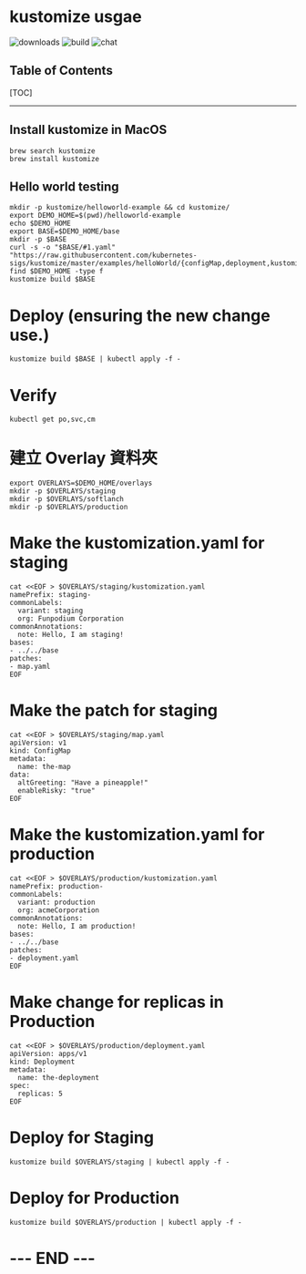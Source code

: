 kustomize usgae
===
![downloads](https://img.shields.io/github/downloads/atom/atom/total.svg)
![build](https://img.shields.io/appveyor/ci/:user/:repo.svg)
![chat](https://img.shields.io/discord/:serverId.svg)

## Table of Contents

[TOC]

---

## Install kustomize in MacOS

```gherkin=
brew search kustomize
brew install kustomize
```

## Hello world testing

```gherkin=
mkdir -p kustomize/helloworld-example && cd kustomize/
export DEMO_HOME=$(pwd)/helloworld-example
echo $DEMO_HOME
export BASE=$DEMO_HOME/base
mkdir -p $BASE
curl -s -o "$BASE/#1.yaml" "https://raw.githubusercontent.com/kubernetes-sigs/kustomize/master/examples/helloWorld/{configMap,deployment,kustomization,service}.yaml"
find $DEMO_HOME -type f
kustomize build $BASE
```

# Deploy (ensuring the new change use.)
```gherkin=
kustomize build $BASE | kubectl apply -f -
```

# Verify
```gherkin=
kubectl get po,svc,cm
```

# 建立 Overlay 資料夾
```gherkin=
export OVERLAYS=$DEMO_HOME/overlays
mkdir -p $OVERLAYS/staging
mkdir -p $OVERLAYS/softlanch
mkdir -p $OVERLAYS/production
```

# Make the kustomization.yaml for staging
```gherkin=
cat <<EOF > $OVERLAYS/staging/kustomization.yaml
namePrefix: staging-
commonLabels:
  variant: staging
  org: Funpodium Corporation
commonAnnotations:
  note: Hello, I am staging!
bases:
- ../../base
patches:
- map.yaml
EOF
```

# Make the patch for staging
```gherkin=
cat <<EOF > $OVERLAYS/staging/map.yaml
apiVersion: v1
kind: ConfigMap
metadata:
  name: the-map
data:
  altGreeting: "Have a pineapple!"
  enableRisky: "true"
EOF
```

# Make the kustomization.yaml for production
```gherkin=
cat <<EOF > $OVERLAYS/production/kustomization.yaml
namePrefix: production-
commonLabels:
  variant: production
  org: acmeCorporation
commonAnnotations:
  note: Hello, I am production!
bases:
- ../../base
patches:
- deployment.yaml
EOF
```

# Make change for replicas in Production
```gherkin=
cat <<EOF > $OVERLAYS/production/deployment.yaml
apiVersion: apps/v1
kind: Deployment
metadata:
  name: the-deployment
spec:
  replicas: 5
EOF
```

# Deploy for Staging
```gherkin=
kustomize build $OVERLAYS/staging | kubectl apply -f -
```

# Deploy for Production
```gherkin=
kustomize build $OVERLAYS/production | kubectl apply -f -
```

# --- END --- #
